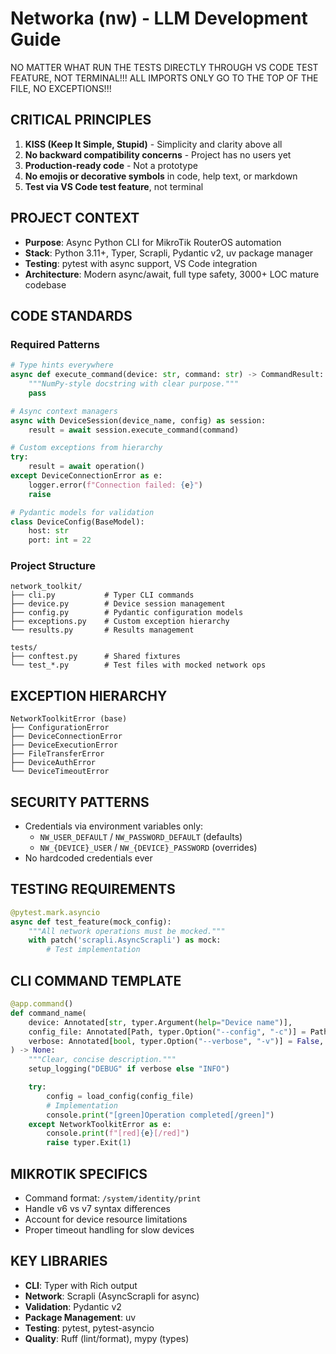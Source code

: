 # Networka (nw) - LLM Development Guide

NO MATTER WHAT RUN THE TESTS DIRECTLY THROUGH VS CODE TEST FEATURE, NOT TERMINAL!!!
ALL IMPORTS ONLY GO TO THE TOP OF THE FILE, NO EXCEPTIONS!!!

## CRITICAL PRINCIPLES

1. **KISS (Keep It Simple, Stupid)** - Simplicity and clarity above all
2. **No backward compatibility concerns** - Project has no users yet
3. **Production-ready code** - Not a prototype
4. **No emojis or decorative symbols** in code, help text, or markdown
5. **Test via VS Code test feature**, not terminal

## PROJECT CONTEXT

- **Purpose**: Async Python CLI for MikroTik RouterOS automation
- **Stack**: Python 3.11+, Typer, Scrapli, Pydantic v2, uv package manager
- **Testing**: pytest with async support, VS Code integration
- **Architecture**: Modern async/await, full type safety, 3000+ LOC mature codebase

## CODE STANDARDS

### Required Patterns

```python
# Type hints everywhere
async def execute_command(device: str, command: str) -> CommandResult:
    """NumPy-style docstring with clear purpose."""
    pass

# Async context managers
async with DeviceSession(device_name, config) as session:
    result = await session.execute_command(command)

# Custom exceptions from hierarchy
try:
    result = await operation()
except DeviceConnectionError as e:
    logger.error(f"Connection failed: {e}")
    raise

# Pydantic models for validation
class DeviceConfig(BaseModel):
    host: str
    port: int = 22
```

### Project Structure

```
network_toolkit/
├── cli.py           # Typer CLI commands
├── device.py        # Device session management
├── config.py        # Pydantic configuration models
├── exceptions.py    # Custom exception hierarchy
└── results.py       # Results management

tests/
├── conftest.py      # Shared fixtures
└── test_*.py        # Test files with mocked network ops
```

## EXCEPTION HIERARCHY

```
NetworkToolkitError (base)
├── ConfigurationError
├── DeviceConnectionError
├── DeviceExecutionError
├── FileTransferError
├── DeviceAuthError
└── DeviceTimeoutError
```

## SECURITY PATTERNS

- Credentials via environment variables only:
  - `NW_USER_DEFAULT` / `NW_PASSWORD_DEFAULT` (defaults)
  - `NW_{DEVICE}_USER` / `NW_{DEVICE}_PASSWORD` (overrides)
- No hardcoded credentials ever

## TESTING REQUIREMENTS

```python
@pytest.mark.asyncio
async def test_feature(mock_config):
    """All network operations must be mocked."""
    with patch('scrapli.AsyncScrapli') as mock:
        # Test implementation
```

## CLI COMMAND TEMPLATE

```python
@app.command()
def command_name(
    device: Annotated[str, typer.Argument(help="Device name")],
    config_file: Annotated[Path, typer.Option("--config", "-c")] = Path("devices.yml"),
    verbose: Annotated[bool, typer.Option("--verbose", "-v")] = False,
) -> None:
    """Clear, concise description."""
    setup_logging("DEBUG" if verbose else "INFO")

    try:
        config = load_config(config_file)
        # Implementation
        console.print("[green]Operation completed[/green]")
    except NetworkToolkitError as e:
        console.print(f"[red]{e}[/red]")
        raise typer.Exit(1)
```

## MIKROTIK SPECIFICS

- Command format: `/system/identity/print`
- Handle v6 vs v7 syntax differences
- Account for device resource limitations
- Proper timeout handling for slow devices

## KEY LIBRARIES

- **CLI**: Typer with Rich output
- **Network**: Scrapli (AsyncScrapli for async)
- **Validation**: Pydantic v2
- **Package Management**: uv
- **Testing**: pytest, pytest-asyncio
- **Quality**: Ruff (lint/format), mypy (types)
